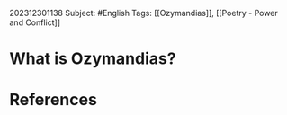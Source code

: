 202312301138
Subject: #English
Tags: [[Ozymandias]], [[Poetry - Power and Conflict]]

# What is Ozymandias?





# **References**
